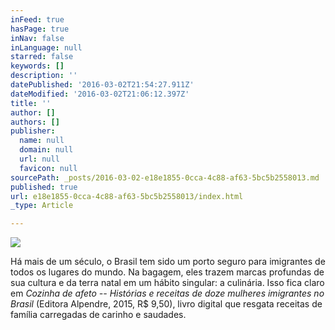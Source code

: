 ```yaml
---
inFeed: true
hasPage: true
inNav: false
inLanguage: null
starred: false
keywords: []
description: ''
datePublished: '2016-03-02T21:54:27.911Z'
dateModified: '2016-03-02T21:06:12.397Z'
title: ''
author: []
authors: []
publisher:
  name: null
  domain: null
  url: null
  favicon: null
sourcePath: _posts/2016-03-02-e18e1855-0cca-4c88-af63-5bc5b2558013.md
published: true
url: e18e1855-0cca-4c88-af63-5bc5b2558013/index.html
_type: Article

---
```

![](https://the-grid-user-content.s3-us-west-2.amazonaws.com/c75fe37d-8c69-4bad-8b87-82914d9b89d7.jpg)

Há mais de um século, o Brasil tem sido um porto seguro para imigrantes de todos os lugares do mundo. Na bagagem, eles trazem marcas profundas de sua cultura e da terra natal em um hábito singular: a culinária. Isso fica claro em _Cozinha de afeto -- Histórias e receitas de doze mulheres imigrantes no Brasil_ (Editora Alpendre, 2015, R$ 9,50), livro digital que resgata receitas de família carregadas de carinho e saudades.